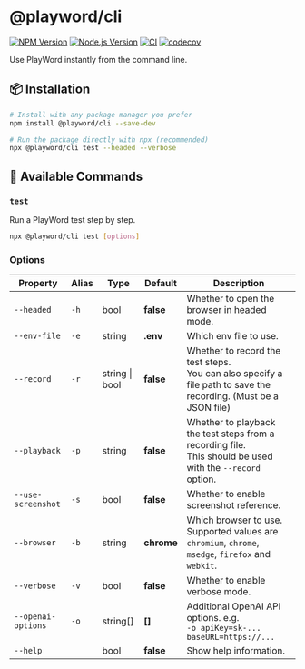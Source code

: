 # @playword/cli

[![NPM Version](https://img.shields.io/npm/v/@playword/cli)](https://www.npmjs.com/package/@playword/cli)
[![Node.js Version](https://img.shields.io/badge/node-%3E%3D18-yellow)](https://nodejs.org/en/download/package-manager)
[![CI](https://github.com/Foreverskyin0216/playword/actions/workflows/ci.yml/badge.svg)](https://github.com/Foreverskyin0216/playword/actions/workflows/ci.yml)
[![codecov](https://codecov.io/gh/Foreverskyin0216/playword/graph/badge.svg?token=8VO1EFXKDI)](https://codecov.io/gh/Foreverskyin0216/playword)

Use PlayWord instantly from the command line.

## 📦 Installation

```bash
# Install with any package manager you prefer
npm install @playword/cli --save-dev

# Run the package directly with npx (recommended)
npx @playword/cli test --headed --verbose
```

## 📖 Available Commands

### `test`

Run a PlayWord test step by step.

```bash
npx @playword/cli test [options]
```

### Options

| Property           | Alias | Type           | Default    | Description                                                                                                        |
| ------------------ | ----- | -------------- | ---------- | ------------------------------------------------------------------------------------------------------------------ |
| `--headed`         | `-h`  | bool           | **false**  | Whether to open the browser in headed mode.                                                                        |
| `--env-file`       | `-e`  | string         | **.env**   | Which env file to use.                                                                                             |
| `--record`         | `-r`  | string \| bool | **false**  | Whether to record the test steps.<br>You can also specify a file path to save the recording. (Must be a JSON file) |
| `--playback`       | `-p`  | string         | **false**  | Whether to playback the test steps from a recording file.<br>This should be used with the `--record` option.       |
| `--use-screenshot` | `-s`  | bool           | **false**  | Whether to enable screenshot reference.                                                                            |
| `--browser`        | `-b`  | string         | **chrome** | Which browser to use. Supported values are `chromium`, `chrome`, `msedge`, `firefox` and `webkit`.                 |
| `--verbose`        | `-v`  | bool           | **false**  | Whether to enable verbose mode.                                                                                    |
| `--openai-options` | `-o`  | string[]       | **[]**     | Additional OpenAI API options. e.g.<br>`-o apiKey=sk-... baseURL=https://...`                                      |
| `--help`           |       | bool           | **false**  | Show help information.                                                                                             |
